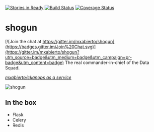 [![Stories in Ready](https://badge.waffle.io/mxabierto/shogun.png?label=ready&title=Ready)](https://waffle.io/mxabierto/shogun)
[![Build Status](https://travis-ci.org/mxabierto/shogun.svg)](https://travis-ci.org/mxabierto/shogun)
[![Coverage Status](https://coveralls.io/repos/mxabierto/shogun/badge.svg?branch=master&service=github)](https://coveralls.io/github/mxabierto/shogun?branch=master)
# shogun

[![Join the chat at https://gitter.im/mxabierto/shogun](https://badges.gitter.im/Join%20Chat.svg)](https://gitter.im/mxabierto/shogun?utm_source=badge&utm_medium=badge&utm_campaign=pr-badge&utm_content=badge)
The real commander-in-chief of the Data Squad.

_[mxabierto/ckanops as a service](https://github.com/mxabierto/ckanops)_

![shogun](https://upload.wikimedia.org/wikipedia/commons/thumb/7/76/Minamoto_no_Yoritomo.jpg/377px-Minamoto_no_Yoritomo.jpg)

## In the box

- Flask
- Celery
- Redis
